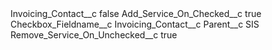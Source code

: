 <?xml version="1.0" encoding="UTF-8"?>
<CustomMetadata xmlns="http://soap.sforce.com/2006/04/metadata" xmlns:xsi="http://www.w3.org/2001/XMLSchema-instance" xmlns:xsd="http://www.w3.org/2001/XMLSchema">
    <label>Invoicing_Contact__c</label>
    <protected>false</protected>
    <values>
        <field>Add_Service_On_Checked__c</field>
        <value xsi:type="xsd:boolean">true</value>
    </values>
    <values>
        <field>Checkbox_Fieldname__c</field>
        <value xsi:type="xsd:string">Invoicing_Contact__c</value>
    </values>
    <values>
        <field>Parent__c</field>
        <value xsi:type="xsd:string">SIS</value>
    </values>
    <values>
        <field>Remove_Service_On_Unchecked__c</field>
        <value xsi:type="xsd:boolean">true</value>
    </values>
</CustomMetadata>
